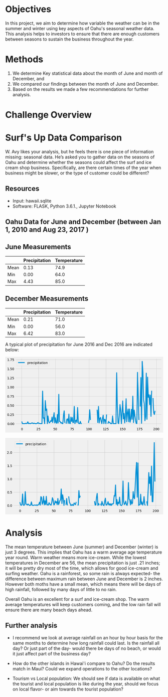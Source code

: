 # Objectives

In this project, we aim to determine how variable the weather can be in the summer and winter using key aspects of Oahu's seasonal weather data. This analysis helps to investors to ensure that there are enough customers between seasons to sustain the business throughout the year.
 
# Methods 

1. We determine Key statistical data about the month of June and month of December, and  
2. We compared our findings between the month of June and December.
3. Based on the results we made a few recommendations for further analysis.
 

# Challenge Overview
# Surf's Up Data Comparison
W. Avy likes your analysis, but he feels there is one piece of information missing: seasonal data. He’s asked you to gather data on the seasons of Oahu and determine whether the seasons could affect the surf and ice cream shop business. Specifically, are there certain times of the year when business might be slower, or the type of customer could be different?


## Resources
- Input: hawaii.sqlite
- Software: FLASK, Python 3.6.1., Jupyter Notebook

## Oahu Data for June and December (between Jan 1, 2010 and Aug 23, 2017 )

## June Measurements

|  | Precipitation | Temperature |
|---|---|---|
Mean| 0.13 | 74.9 |
Min | 0.00 | 64.0 |
Max | 4.43 | 85.0 |

## December Measurements


|  | Precipitation | Temperature |
|---|---|---|
Mean| 0.21 | 71.0 |
Min | 0.00 | 56.0 |
Max | 6.42 | 83.0 |

A typical plot of precipitation for June 2016 and Dec 2016 are indicated below:

![](June2016.png)

![](Dec2016.png)

# Analysis

The mean temperature between June (summer) and December (winter) is just 3 degrees. This implies that Oahu has a warm average age temperature year round. Warm weather means more ice-cream. While the lowest temperatures in December are 56, the mean precipitation is just .21 inches; it will be pretty dry most of the time, which allows for good ice-cream and surfing weather. Oahu is a rainforest, so some rain is always expected- the difference between maximum rain between June and December is 2 inches. However both moths have a small mean, which means there will be days of high rainfall, followed by many days of little to no rain.

Overall Oahu is an excellent for a surf and ice-cream shop. The warm average temperatures will keep customers coming, and the low rain fall will ensure there are many beach days ahead.

## Further analysis

- I recommend we look at average rainfall on an hour by hour basis for the same months to determine how long rainfall could last. Is the rainfall all day? Or just part of the day- would there be days of no beach, or would it just affect part of the business day?

- How do the other islands in Hawai'i compare to Oahu? Do the results match in Maui? Could we expand operations to the other locations?

- Tourism vs Local population: We should see if data is available on what the tourist and local population is like during the year, should we focus on local flavor- or aim towards the tourist population?
